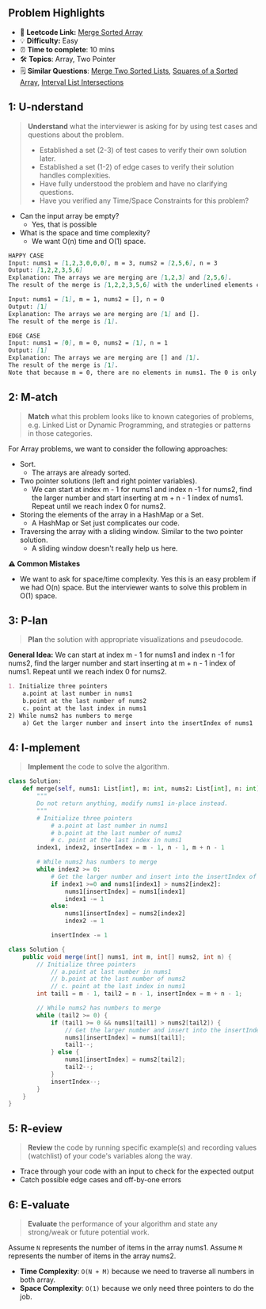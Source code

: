 ## Problem Highlights

* 🔗 **Leetcode Link:** [Merge Sorted Array](https://leetcode.com/problems/merge-sorted-array/)
* 💡 **Difficulty:** Easy
* ⏰ **Time to complete**: 10 mins
* 🛠️ **Topics**: Array, Two Pointer
* 🗒️ **Similar Questions**: [Merge Two Sorted Lists](https://leetcode.com/problems/merge-two-sorted-lists/), [Squares of a Sorted Array](https://leetcode.com/problems/squares-of-a-sorted-array/), [Interval List Intersections](https://leetcode.com/problems/interval-list-intersections/)
    
## 1: U-nderstand
 
> **Understand** what the interviewer is asking for by using test cases and questions about the problem.
> 
> - Established a set (2-3) of test cases to verify their own solution later.
> - Established a set (1-2) of edge cases to verify their solution handles complexities.
> - Have fully understood the problem and have no clarifying questions.
> - Have you verified any Time/Space Constraints for this problem?

- Can the input array be empty?
    - Yes, that is possible
- What is the space and time complexity?
    - We want O(n) time and O(1) space. 

```markdown
HAPPY CASE
Input: nums1 = [1,2,3,0,0,0], m = 3, nums2 = [2,5,6], n = 3
Output: [1,2,2,3,5,6]
Explanation: The arrays we are merging are [1,2,3] and [2,5,6].
The result of the merge is [1,2,2,3,5,6] with the underlined elements coming from nums1.

Input: nums1 = [1], m = 1, nums2 = [], n = 0
Output: [1]
Explanation: The arrays we are merging are [1] and [].
The result of the merge is [1].

EDGE CASE
Input: nums1 = [0], m = 0, nums2 = [1], n = 1
Output: [1]
Explanation: The arrays we are merging are [] and [1].
The result of the merge is [1].
Note that because m = 0, there are no elements in nums1. The 0 is only there to ensure the merge result can fit in nums1.
```   
    
## 2: M-atch

<!-- See https://docs.google.com/document/d/1hYT1hoOJ6pFIt8A5q-PIZmYP7pB4WqlzyUJgFx9x2mY/edit#heading=h.ya2de4n4zsds for list of algorithms based on question type-->

> **Match** what this problem looks like to known categories of problems, e.g. Linked List or Dynamic Programming, and strategies or patterns in those categories.

For Array problems, we want to consider the following approaches:

- Sort. 
    - The arrays are already sorted.
- Two pointer solutions (left and right pointer variables). 
    - We can start at index m - 1 for nums1 and index n -1 for nums2, find the larger number and start inserting at m + n - 1 index of nums1. Repeat until we reach index 0 for nums2.
- Storing the elements of the array in a HashMap or a Set. 
    - A HashMap or Set just complicates our code.
- Traversing the array with a sliding window. Similar to the two pointer solution. 
    - A sliding window doesn't really help us here.

**⚠️ Common Mistakes**

* We want to ask for space/time complexity. Yes this is an easy problem if we had O(n) space. But the interviewer wants to solve this problem in O(1) space.


## 3: P-lan

> **Plan** the solution with appropriate visualizations and pseudocode.

**General Idea:** We can start at index m - 1 for nums1 and index n -1 for nums2, find the larger number and start inserting at m + n - 1 index of nums1. Repeat until we reach index 0 for nums2.


```markdown
1. Initialize three pointers
    a.point at last number in nums1
    b.point at the last number of nums2
    c. point at the last index in nums1
2) While nums2 has numbers to merge
    a) Get the larger number and insert into the insertIndex of nums1
```

## 4: I-mplement

> **Implement** the code to solve the algorithm.

```python
class Solution:
    def merge(self, nums1: List[int], m: int, nums2: List[int], n: int) -> None:
        """
        Do not return anything, modify nums1 in-place instead.
        """
        # Initialize three pointers
            # a.point at last number in nums1
            # b.point at the last number of nums2
            # c. point at the last index in nums1
        index1, index2, insertIndex = m - 1, n - 1, m + n - 1

        # While nums2 has numbers to merge
        while index2 >= 0:
            # Get the larger number and insert into the insertIndex of nums1
            if index1 >=0 and nums1[index1] > nums2[index2]:
                nums1[insertIndex] = nums1[index1]
                index1 -= 1
            else:
                nums1[insertIndex] = nums2[index2]
                index2 -= 1

            insertIndex -= 1
```
```java
class Solution {
    public void merge(int[] nums1, int m, int[] nums2, int n) {
        // Initialize three pointers
            // a.point at last number in nums1
            // b.point at the last number of nums2
            // c. point at the last index in nums1
        int tail1 = m - 1, tail2 = n - 1, insertIndex = m + n - 1;

        // While nums2 has numbers to merge
        while (tail2 >= 0) {
            if (tail1 >= 0 && nums1[tail1] > nums2[tail2]) {
                // Get the larger number and insert into the insertIndex of nums1
                nums1[insertIndex] = nums1[tail1];
                tail1--;
            } else {
                nums1[insertIndex] = nums2[tail2];
                tail2--;
            }
            insertIndex--;
        }
    }
}
```
    
## 5: R-eview

> **Review** the code by running specific example(s) and recording values (watchlist) of your code's variables along the way.

- Trace through your code with an input to check for the expected output
- Catch possible edge cases and off-by-one errors

## 6: E-valuate

> **Evaluate** the performance of your algorithm and state any strong/weak or future potential work.

Assume `N` represents the number of items in the array nums1.
Assume `M` represents the number of items in the array nums2.

* **Time Complexity**: `O(N + M)` because we need to traverse all numbers in both array.
* **Space Complexity**: `O(1)` because we only need three pointers to do the job.